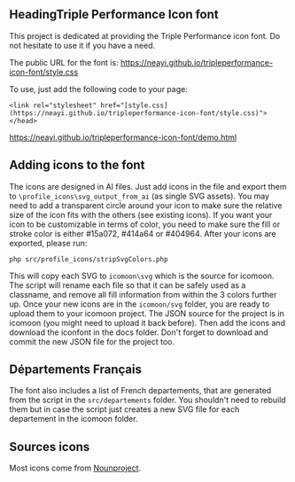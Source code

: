 ## HeadingTriple Performance Icon font
This project is dedicated at providing the Triple Performance icon font.
Do not hesitate to use it if you have a need.

The public URL for the font is: 
https://neayi.github.io/tripleperformance-icon-font/style.css

To use, just add the following code to your page:

    <link rel="stylesheet" href="[style.css](https://neayi.github.io/tripleperformance-icon-font/style.css)"></head>

https://neayi.github.io/tripleperformance-icon-font/demo.html

## Adding icons to the font
The icons are designed in AI files. Just add icons in the file and export them to `\profile_icons\svg_output_from_ai` (as single SVG assets). You may need to add a transparent circle around your icon to make sure the relative size of the icon fits with the others (see existing icons).
If you want your icon to be customizable in terms of color, you need to make sure the fill or stroke color is either #15a072, #414a64 or #404964.
After your icons are exported, please run:

    php src/profile_icons/stripSvgColors.php
This will copy each SVG to `icomoon\svg` which is the source for icomoon. The script will rename each file so that it can be safely used as a classname, and remove all fill information from within the 3 colors further up.
Once your new icons are in the `icomoon/svg` folder, you are ready to upload them to your icomoon project. The JSON source for the project is in icomoon (you might need to upload it back before). Then add the icons and download the iconfont in the docs folder. Don't forget to download and commit the new JSON file for the project too.

## Départements Français
The font also includes a list of French departements, that are generated from the script in the `src/departements` folder. You shouldn't need to rebuild them but in case the script just creates a new SVG file for each departement in the icomoon folder.

## Sources icons
Most icons come from [Nounproject](https://thenounproject.com/).
